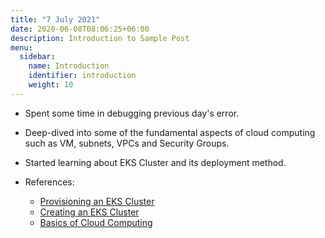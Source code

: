 ```yaml
---
title: "7 July 2021"
date: 2020-06-08T08:06:25+06:00
description: Introduction to Sample Post
menu:
  sidebar:
    name: Introduction
    identifier: introduction
    weight: 10
---
```


- Spent some time in debugging previous day's error.

- Deep-dived into some of the fundamental aspects of cloud computing such as VM, subnets, VPCs and Security Groups. 

- Started learning about EKS Cluster and its deployment method.

- References:

  - [Provisioning an EKS Cluster](https://learn.hashicorp.com/tutorials/terraform/eks)
  - [Creating an EKS Cluster](https://www.youtube.com/watch?v=p6xDCz00TxU)
  - [Basics of Cloud Computing](https://www.youtube.com/watch?v=dH0yz-Osy54)


